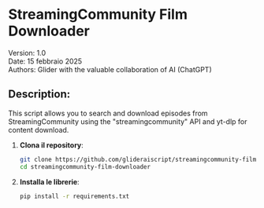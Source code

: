 # StreamingCommunity Film Downloader
Version: 1.0  
Date: 15 febbraio 2025  
Authors: Glider with the valuable collaboration of AI (ChatGPT)

## Description:
This script allows you to search and download episodes from StreamingCommunity using the "streamingcommunity" API and yt-dlp for content download.

1. **Clona il repository**:
   ```bash
   git clone https://github.com/glideraiscript/streamingcommunity-film-downloader.git
   cd streamingcommunity-film-downloader

2. **Installa le librerie**:
   ```bash
   pip install -r requirements.txt
